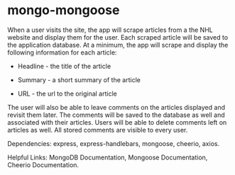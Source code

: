 # mongo-mongoose
When a user visits the site, the app will scrape articles from a the NHL website and display them for the user. Each scraped article will be saved to the application database. At a minimum, the app will scrape and display the following information for each article:


 * Headline - the title of the article

 * Summary - a short summary of the article

 * URL - the url to the original article

The user will also be able to leave comments on the articles displayed and revisit them later. The comments will be saved to the database as well and associated with their articles. Users will be able to delete comments left on articles as well. All stored comments are visible to every user.


Dependencies:
express,
express-handlebars,
mongoose,
cheerio,
axios.


Helpful Links:
MongoDB Documentation,
Mongoose Documentation,
Cheerio Documentation.
